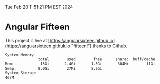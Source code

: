 Tue Feb 20 11:51:21 PM EST 2024

# Angular Fifteen


This project is live at [https://angularsixteen.github.io](https://angularsixteen.github.io "fifteen!") thanks to Github.

```bash
System Memory
               total        used        free      shared  buff/cache   available
Mem:            15Gi       2.4Gi       1.6Gi       304Mi        11Gi        12Gi
Swap:          8.0Gi        27Mi       8.0Gi
System Storage
467M	.
```
